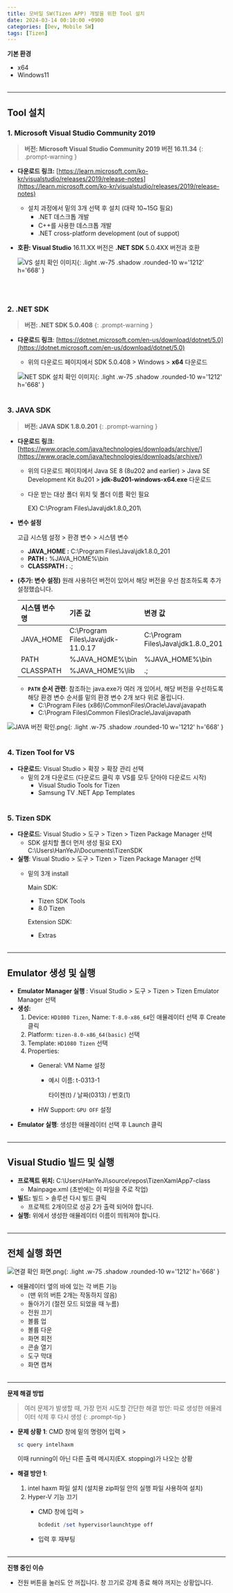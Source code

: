 ```yaml
---
title: 모바일 SW(Tizen APP) 개발을 위한 Tool 설치
date: 2024-03-14 00:10:00 +0900
categories: [Dev, Mobile SW]
tags: [Tizen]
---
```


**기본 환경**

- x64
- Windows11
<br/><br/>

---
## **Tool 설치**

### **1. Microsoft Visual Studio Community 2019**

> **버전: Microsoft Visual Studio Community 2019 버전 16.11.34**
{: .prompt-warning }

- **다운로드 링크:** [https://learn.microsoft.com/ko-kr/visualstudio/releases/2019/release-notes](https://learn.microsoft.com/ko-kr/visualstudio/releases/2019/release-notes)
    - 설치 과정에서 밑의 3개 선택 후 설치 (대략 10~15G 필요)
        - .NET 데스크톱 개발
        - C++를 사용한 데스크톱 개발
        - .NET cross-platform development (out of suppot)
- **호환: Visual Studio** 16.11.XX 버전은 **.NET SDK** 5.0.4XX 버전과 호환
    

    ![VS 설치 확인 이미지](/assets/img/post_img/2024-03-14-1.png){: .light .w-75 .shadow .rounded-10 w='1212' h='668' }

    <br/><br/>
    

### **2. .NET SDK**

> **버전: .NET SDK 5.0.408**
{: .prompt-warning }

- **다운로드 링크**: [https://dotnet.microsoft.com/en-us/download/dotnet/5.0](https://dotnet.microsoft.com/en-us/download/dotnet/5.0)
    - 위의 다운로드 페이지에서 SDK 5.0.408 > Windows > **x64** 다운로드
    
    ![NET SDK 설치 확인 이미지](/assets/img/post_img/2024-03-14-2.png){: .light .w-75 .shadow .rounded-10 w='1212' h='668' }
    <br/><br/>


### **3. JAVA SDK**

> **버전: JAVA SDK 1.8.0.201**
{: .prompt-warning }

- **다운로드 링크**: [https://www.oracle.com/java/technologies/downloads/archive/](https://www.oracle.com/java/technologies/downloads/archive/)
    - 위의 다운로드 페이지에서 Java SE 8 (8u202 and earlier) > Java SE Development Kit 8u201 > **jdk-8u201-windows-x64.exe** 다운로드
    - 다운 받는 대상 폴더 위치 및 폴더 이름 확인 필요
        
        EX) C:\Program Files\Java\jdk1.8.0_201\
        
- **변수 설정**
    
    고급 시스템 설정 > 환경 변수 > 시스템 변수 
    
    - **JAVA_HOME :** C:\Program Files\Java\jdk1.8.0_201
    - **PATH :** %JAVA_HOME%\bin
    - **CLASSPATH :** .;
- **(추가: 변수 설정)** 원래 사용하던 버전이 있어서 해당 버전을 우선 참조하도록 추가 설정했습니다.

    | 시스템 변수 명 | 기존 값 | 변경 값 |
    | :------------ | :----- | :------ | 
    | JAVA_HOME     | C:\Program Files\Java\jdk-11.0.17 | C:\Program Files\Java\jdk1.8.0_201 |
    | PATH          | %JAVA_HOME%\bin | %JAVA_HOME%\bin |
    | CLASSPATH | %JAVA_HOME%\lib |  .;  |

    - **`PATH` 순서 관련**:
    참조하는 java.exe가 여러 개 있어서, 해당 버전을 우선하도록 해당 환경 변수 순서를 밑의 환경 변수 2개 보다 위로 올립니다.
        -  C:\Program Files (x86)\CommonFiles\Oracle\Java\javapath
        -  C:\Program Files\Common Files\Oracle\Java\javapath



![JAVA 버전 확인.png](/assets/img/post_img/2024-03-14-3.png){: .light .w-75 .shadow .rounded-10 w='1212' h='668' }
<br/><br/>


### **4. Tizen Tool for VS**

- **다운로드**:  Visual Studio > 확장 > 확장 관리 선택
    - 밑의 2개 다운로드 (다운로드 클릭 후 VS를 모두 닫아야 다운로드 시작)
        - Visual Studio Tools for Tizen
        - Samsung TV .NET App Templates
<br/><br/>


### **5. Tizen SDK**

- **다운로드**: Visual Studio > 도구 > Tizen > Tizen Package Manager 선택
    - SDK 설치할 폴더 먼저 생성 필요
    EX) C:\Users\HanYeJi\Documents\TizenSDK
- **실행**: Visual Studio > 도구 > Tizen > Tizen Package Manager 선택
    - 밑의 3개 install
        
        Main SDK: 
        
        - Tizen SDK Tools
        - 8.0 Tizen
        
        Extension SDK:
        
        - Extras
<br/><br/>

---
## **Emulator 생성 및 실행**

- **Emulator Manager 실행** : Visual Studio > 도구 > Tizen > Tizen Emulator Manager 선택
- **생성:**
    1. Device: `HD1080 Tizen`, Name: `T-8.0-x86_64`인 애뮬레이터 선택 후 Create 클릭 
    2. Platform: `tizen-8.0-x86_64(basic)` 선택
    3. Template: `HD1080 Tizen` 선택
    4. Properties: 
        - General: VM Name 설정
            - 예시 이름: t-0313-1
                
                타이젠(t) / 날짜(0313) / 번호(1)
                
        - HW Support:  `GPU OFF` 설정
- **Emulator 실행**: 생성한 애뮬레이터 선택 후 Launch 클릭
<br/><br/>

---
## **Visual Studio 빌드 및 실행**

- **프로젝트 위치:** C:\Users\HanYeJi\source\repos\TizenXamlApp7-class
    - Mainpage.xml (초반에는 이 파일을 주로 작업)
- **빌드:** 빌드 > 솔루션 다시 빌드 클릭
    - 프로젝트 2개이므로 성공 2가 출력 되어야 합니다.
- **실행:** 위에서 생성한 애뮬레이터 이름이 띄워져야 합니다.
<br/><br/>

---
## **전체 실행 화면**

![연결 확인 화면.png](/assets/img/post_img/2024-03-14-4.png){: .light .w-75 .shadow .rounded-10 w='1212' h='668' }

- 애뮬레이터 옆의 바에 있는 각 버튼 기능
    - (맨 위의 버튼 2개는 작동하지 않음)
    - 돌아가기 (절전 모드 되었을 때 누름)
    - 전원 끄기
    - 볼륨 업
    - 볼륨 다운
    - 화면 회전
    - 콘솔 열기
    - 도구 막대
    - 화면 캡쳐
<br/><br/>

---
**문제 해결 방법**
> 여러 문제가 발생할 때, 가장 먼저 시도할 간단한 해결 방안: 따로 생성한 애뮬레이터 삭제 후 다시 생성
{: .prompt-tip }

- **문제 상황 1**: CMD 창에 밑의 명령어 입력 >

    ```powershell
    sc query intelhaxm
    ```

    이때 running이 아닌 다른 출력 메시지(EX. stopping)가 나오는 상황

- **해결 방안 1**:
    1. intel haxm 파일 설치 (설치용 zip파일 안의 실행 파일 사용하여 설치)
    2. Hyper-V 기능 끄기 
        - CMD 창에 입력 >
            
            ```powershell
            bcdedit /set hypervisorlaunchtype off 
            ```
            
        - 입력 후 재부팅
<br/><br/>

---
**진행 중인 이슈**

- 전원 버튼을 눌러도 안 꺼집니다. 창 끄기로 강제 종료 해야 꺼지는 상황입니다.